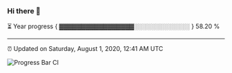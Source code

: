 ### Hi there 👋

⏳ Year progress { ▓▓▓▓▓▓▓▓▓▓▓▓▓▓▓▓▓░░░░░░░░░░░░░ } 58.20 %

---

⏰ Updated on Saturday, August 1, 2020, 12:41 AM UTC

![Progress Bar CI](https://github.com/arthurbuhl/arthurbuhl/workflows/Progress%20Bar%20CI/badge.svg)
